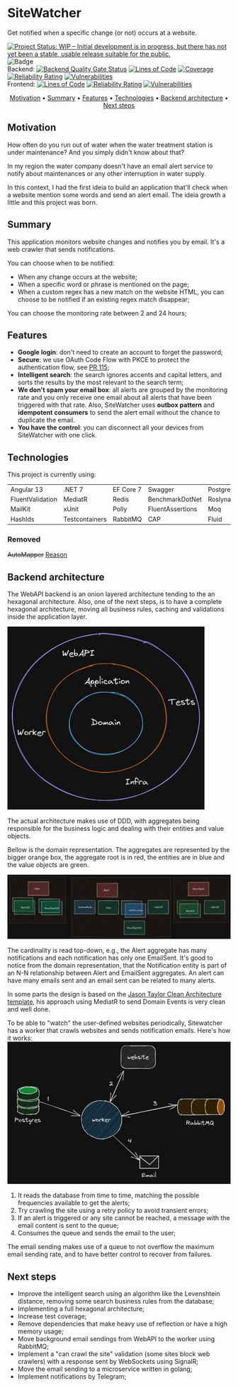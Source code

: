 # SiteWatcher 

Get notified when a specific change (or not) occurs at a website.

[![Project Status: WIP – Initial development is in progress, but there has not yet been a stable, usable release suitable for the public.](https://www.repostatus.org/badges/latest/active.svg)](https://www.repostatus.org/#wip) ![Badge](https://img.shields.io/github/license/xilapa/SiteWatcher?color=green)
<br>
Backend:
[![Backend Quality Gate Status](https://sonarcloud.io/api/project_badges/measure?project=site-watcher-back-end&metric=alert_status)](https://sonarcloud.io/summary/new_code?id=site-watcher-back-end)
[![Lines of Code](https://sonarcloud.io/api/project_badges/measure?project=site-watcher-back-end&metric=ncloc)](https://sonarcloud.io/summary/new_code?id=site-watcher-back-end)
[![Coverage](https://sonarcloud.io/api/project_badges/measure?project=site-watcher-back-end&metric=coverage)](https://sonarcloud.io/summary/new_code?id=site-watcher-back-end)
[![Reliability Rating](https://sonarcloud.io/api/project_badges/measure?project=site-watcher-back-end&metric=reliability_rating)](https://sonarcloud.io/summary/new_code?id=site-watcher-back-end)
[![Vulnerabilities](https://sonarcloud.io/api/project_badges/measure?project=site-watcher-back-end&metric=vulnerabilities)](https://sonarcloud.io/summary/new_code?id=site-watcher-back-end)
<br>
Frontend: [![Lines of Code](https://sonarcloud.io/api/project_badges/measure?project=site-watcher-front-end&metric=ncloc)](https://sonarcloud.io/summary/new_code?id=site-watcher-front-end)
[![Reliability Rating](https://sonarcloud.io/api/project_badges/measure?project=site-watcher-front-end&metric=reliability_rating)](https://sonarcloud.io/summary/new_code?id=site-watcher-front-end)
[![Vulnerabilities](https://sonarcloud.io/api/project_badges/measure?project=site-watcher-front-end&metric=vulnerabilities)](https://sonarcloud.io/summary/new_code?id=site-watcher-front-end)

<p align="center"><a href="#Motivation">Motivation</a> • <a href="#Summary">Summary</a> • <a href="#Features">Features</a> • <a href="#Technologies">Technologies</a> • <a href="#Backend-architecture">Backend architecture</a> • <a href="#Next-steps">Next steps</a></p>

## Motivation
How often do you run out of water when the water treatment station is under maintenance? And you simply didn't know about that? 

In my region the water company doesn't have an email alert service to notify about maintenances or any other interruption in water supply.

In this context, I had the first ideia to build an application that'll check when a website mention some words and send an alert email. The ideia growth a little and this project was born.

## Summary
This application monitors website changes and notifies you by email. It's a web crawler that sends notifications.

You can choose when to be notified:
- When any change occurs at the website;
- When a specific word or phrase is mentioned on the page;
- When a custom regex has a new match on the website HTML, you can choose to be notified if an existing regex match disappear;

You can choose the monitoring rate between 2 and 24 hours;

## Features
- **Google login**: don't need to create an account to forget the password;
- **Secure**: we use OAuth Code Flow with PKCE to protect the authentication flow, see [PR 115](https://github.com/xilapa/SiteWatcher/pull/115);
- **Intelligent search**: the search ignores accents and capital letters, and sorts the results by the most relevant to the search term;
- **We don't spam your email box**: all alerts are grouped by the monitoring rate and you only receive one email about all alerts that have been triggered with that rate. Also, SiteWatcher uses **outbox pattern** and **idempotent consumers** to send the alert email without the chance to duplicate the email.
- **You have the control**: you can disconnect all your devices from SiteWatcher with one click.

## Technologies

This project is currently using:
<table border="0">
<tr>
    <td> Angular 13 </td>
    <td> .NET 7 </td>
    <td> EF Core 7 </td>
    <td> Swagger </td>
    <td> PostgreSQL </td>
    <td> Dapper </td>
</tr>
<tr>
    <td> FluentValidation </td>
    <td> MediatR </td>
    <td> Redis </td>
    <td> BenchmarkDotNet </td>
    <td> Roslynator </td>
    <td> StronglyTypedId </td>
</tr>
<tr>
    <td> MailKit </td>
    <td> xUnit </td>
    <td> Polly </td>
    <td> FluentAssertions </td>
    <td> Moq </td>
    <td> ReflectionMagic </td>
</tr>
<tr>
    <td> HashIds </td>
    <td> Testcontainers </td>
    <td> RabbitMQ </td>
    <td> CAP </td>
    <td> Fluid </td>
    <td> AngleSharp </td>
</tr>
</table>

### Removed
~~AutoMapper~~ [Reason](https://github.com/xilapa/SiteWatcher/pull/83)


## Backend architecture
The WebAPI backend is an onion layered architecture tending to the an hexagonal architecture. Also, one of the next steps, is to have a complete hexagonal architecture, moving all business rules, caching and validations inside the application layer.

[![](https://raw.githubusercontent.com/xilapa/SiteWatcher/main/imgs/onion.png)](https://raw.githubusercontent.com/xilapa/SiteWatcher/main/imgs/onion.png)

The actual architecture makes use of DDD, with aggregates being responsible for the business logic and dealing with their entities and value objects.

Bellow is the domain representation. The aggregates are represented by the bigger orange box, the aggregate root is in red, the entities are in blue and the value objects are green. 

[![](https://raw.githubusercontent.com/xilapa/SiteWatcher/main/imgs/aggregates.png)](https://raw.githubusercontent.com/xilapa/SiteWatcher/main/imgs/aggregates.png)

The cardinality is read top-down, e.g., the Alert aggregate has many notifications and each notification has only one EmailSent.
It's good to notice from the domain representation, that the Notification entity is part of an N-N relationship between Alert and EmailSent aggregates. An alert can have many emails sent and an email sent can be related to many alerts.

In some parts the design is based on the [Jason Taylor Clean Architecture template](https://github.com/jasontaylordev/CleanArchitecture "Jason Taylor Clean Architecture template"), his approach using MediatR to send Domain Events is very clean and well done.

To be able to "watch" the user-defined websites periodically, Sitewatcher has a worker that crawls websites and sends notification emails. Here's how it works:
[![](https://raw.githubusercontent.com/xilapa/SiteWatcher/main/imgs/worker.png)](https://raw.githubusercontent.com/xilapa/SiteWatcher/main/imgs/worker.png)
                
1. It reads the database from time to time, matching the possible frequencies available to get the alerts;
2. Try crawling the site using a retry policy to avoid transient errors;
3. If an alert is triggered or any site cannot be reached, a message with the email content is sent to the queue;
4. Consumes the queue and sends the email to the user;

The email sending makes use of a queue to not overflow the maximum email sending rate, and to have better control to recover from failures.             


## Next steps
- Improve the intelligent search using an algorithm like the Levenshtein distance, removing some search business rules from the database;
- Implementing a full hexagonal architecture;
- Increase test coverage;
- Remove dependencies that make heavy use of reflection or have a high memory usage;
- Move background email sendings from WebAPI to the worker using RabbitMQ;
- Implement a "can crawl the site" validation (some sites block web crawlers) with a response sent by WebSockets using SignalR;
- Move the email sending to a microservice written in golang;
- Implement notifications by Telegram;

